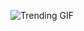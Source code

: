 
<!-- GIF_SECTION -->
![Trending GIF](https://media3.giphy.com/media/v1.Y2lkPThiYjIxNzcyZ21vY3dmYnNiY3pvZWRzeG1pM3E4aHpjOThiNmhlaW02NXN0YXhzaiZlcD12MV9naWZzX3NlYXJjaCZjdD1n/HPeLSXWtdnUzK/giphy.gif)
<!-- END_GIF_SECTION -->
